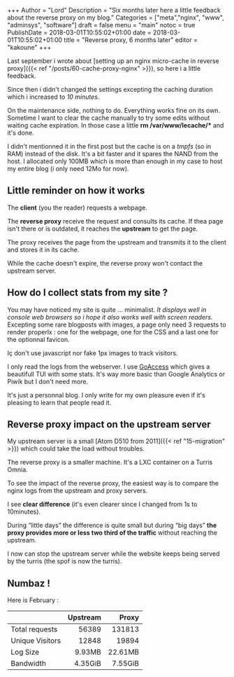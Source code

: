+++
Author = "Lord"
Description = "Six months later here a little feedback about the reverse proxy on my blog."
Categories = ["meta","nginx", "www", "adminsys", "software"]
draft = false
menu = "main"
notoc = true
PublishDate = 2018-03-01T10:55:02+01:00
date = 2018-03-01T10:55:02+01:00
title = "Reverse proxy, 6 months later"
editor = "kakoune"
+++

Last september i wrote about [setting up an nginx micro-cache in reverse proxy]({{< ref "/posts/60-cache-proxy-nginx" >}}), so here i a little feedback.

Since then i didn't changed the settings excepting the caching duration which i increased to *10 minutes*.

On the maintenance side, nothing to do.
Everything works fine on its own.
Sometime I want to clear the cache manually to try some edits without waiting cache expiration.
In those case a little **rm /var/www/lecache/\*** and it's done.

I didn't mentionned it in the first post but the cache is on a *tmpfs* (so in RAM) instead of the disk.
It's a bit faster and it spares the NAND from the host.
I allocated only 100MB which is more than enough in my case to host my entire blog (i only need 12Mo for now).


## Little reminder on how it works

The **client** (you the reader) requests a webpage.

The **reverse proxy** receive the request and consults its cache.
If thea page isn't there or is outdated, it reaches the **upstream** to get the page.

The proxy receives the page from the upstream and transmits it to the client and stores it in its cache.

While the cache doesn't expire, the reverse proxy won't contact the upstream server.

## How do I collect stats from my site ?

You may have noticed my site is quite … minimalist.
*It displays well in console web browsers so i hope it also works well with screen readers.*
Excepting some rare blogposts with images, a page only need 3 requests to render properlx : one for the webpage, one for the CSS and a last one for the optionnal favicon.

Iç don't use javascript nor fake 1px images to track visitors.

I only read the logs from the webserver.
I use [GoAccess](https://goaccess.io) which gives a beautifull TUI with some stats.
It's way more basic than Google Analytics or Piwik but I don't need more.

It's just a personnal blog.
I only write for my own pleasure even if it's pleasing to learn that people read it.

## Reverse proxy impact on the upstream server

My upstream server is a small [Atom D510 from 2011]({{< ref "15-migration" >}}) which could take the load without troubles.

The reverse proxy is a smaller machine.
It's a LXC container on a Turris Omnia.

To see the impact of the reverse proxy, the easiest way is to compare the nginx logs from the upstream and proxy servers.

I see **clear difference** (it's even clearer since I changed from 1s to 10minutes).

During “little days” the difference is quite small but during “big days” **the proxy provides more or less two third of the traffic** without reaching the upstream. 

I now can stop the upstream server while the website keeps being served by the turris (the spof is now the turris).

## Numbaz !

Here is February :

|               | Upstream  | Proxy |
|---------------|----------:|------:|
|Total requests |      56389| 131813|
|Unique Visitors|      12848|  19894|
|Log Size       |     9.93MB|22.61MB|
|Bandwidth      |    4.35GiB|7.55GiB|
